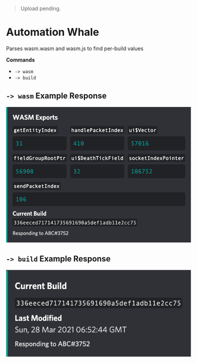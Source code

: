 > Upload pending.

# Automation Whale

Parses wasm.wasm and wasm.js to find per-build values

**Commands**
 - `-> wasm`
 - `-> build`

## `-> wasm` Example Response
![Example Response](demo.png)

## `-> build` Example Response
![Example Response](build_demo.png)
